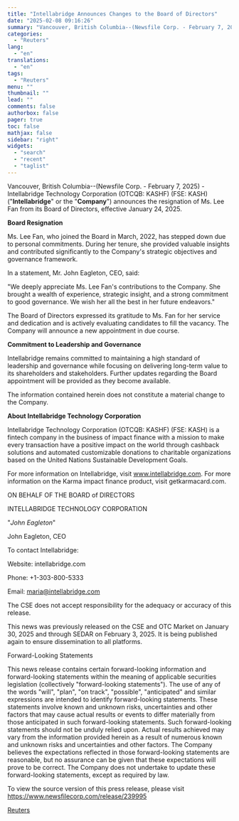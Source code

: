 ```yaml
---
title: "Intellabridge Announces Changes to the Board of Directors"
date: "2025-02-08 09:16:26"
summary: "Vancouver, British Columbia--(Newsfile Corp. - February 7, 2025) - Intellabridge Technology Corporation (OTCQB: KASHF) (FSE: KASH) (\"Intellabridge\" or the \"Company\") announces the resignation of Ms. Lee Fan from its Board of Directors, effective January 24, 2025.Board ResignationMs. Lee Fan, who joined the Board in March, 2022, has stepped down due..."
categories:
  - "Reuters"
lang:
  - "en"
translations:
  - "en"
tags:
  - "Reuters"
menu: ""
thumbnail: ""
lead: ""
comments: false
authorbox: false
pager: true
toc: false
mathjax: false
sidebar: "right"
widgets:
  - "search"
  - "recent"
  - "taglist"
---
```


Vancouver, British Columbia--(Newsfile Corp. - February 7, 2025) - Intellabridge Technology Corporation (OTCQB: KASHF) (FSE: KASH) ("**Intellabridge**" or the "**Company**") announces the resignation of Ms. Lee Fan from its Board of Directors, effective January 24, 2025.

**Board Resignation**

Ms. Lee Fan, who joined the Board in March, 2022, has stepped down due to personal commitments. During her tenure, she provided valuable insights and contributed significantly to the Company's strategic objectives and governance framework.

In a statement, Mr. John Eagleton, CEO, said:

"We deeply appreciate Ms. Lee Fan's contributions to the Company. She brought a wealth of experience, strategic insight, and a strong commitment to good governance. We wish her all the best in her future endeavors."

The Board of Directors expressed its gratitude to Ms. Fan for her service and dedication and is actively evaluating candidates to fill the vacancy. The Company will announce a new appointment in due course.

**Commitment to Leadership and Governance**

Intellabridge remains committed to maintaining a high standard of leadership and governance while focusing on delivering long-term value to its shareholders and stakeholders. Further updates regarding the Board appointment will be provided as they become available.

The information contained herein does not constitute a material change to the Company.

**About Intellabridge Technology Corporation**

Intellabridge Technology Corporation (OTCQB: KASHF) (FSE: KASH) is a fintech company in the business of impact finance with a mission to make every transaction have a positive impact on the world through cashback solutions and automated customizable donations to charitable organizations based on the United Nations Sustainable Development Goals.

For more information on Intellabridge, visit www.intellabridge.com. For more information on the Karma impact finance product, visit getkarmacard.com.

ON BEHALF OF THE BOARD of DIRECTORS

INTELLABRIDGE TECHNOLOGY CORPORATION

"*John Eagleton*"

John Eagleton, CEO

To contact Intellabridge:

Website: intellabridge.com

Phone: +1-303-800-5333

Email: maria@intellabridge.com

The CSE does not accept responsibility for the adequacy or accuracy of this release.

This news was previously released on the CSE and OTC Market on January 30, 2025 and through SEDAR on February 3, 2025. It is being published again to ensure dissemination to all platforms.

Forward-Looking Statements

This news release contains certain forward-looking information and forward-looking statements within the meaning of applicable securities legislation (collectively "forward-looking statements"). The use of any of the words "will", "plan", "on track", "possible", "anticipated" and similar expressions are intended to identify forward-looking statements. These statements involve known and unknown risks, uncertainties and other factors that may cause actual results or events to differ materially from those anticipated in such forward-looking statements. Such forward-looking statements should not be unduly relied upon. Actual results achieved may vary from the information provided herein as a result of numerous known and unknown risks and uncertainties and other factors. The Company believes the expectations reflected in those forward-looking statements are reasonable, but no assurance can be given that these expectations will prove to be correct. The Company does not undertake to update these forward-looking statements, except as required by law.

To view the source version of this press release, please visit https://www.newsfilecorp.com/release/239995

[Reuters](https://www.tradingview.com/news/reuters.com,2025-02-08:newsml_NFC1yxPRh:0-intellabridge-announces-changes-to-the-board-of-directors/)
